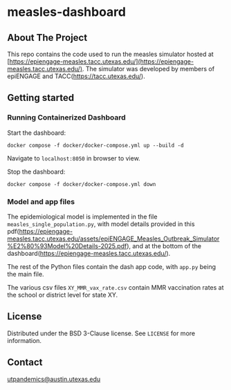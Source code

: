 # measles-dashboard

## About The Project

This repo contains the code used to run the measles simulator hosted at [https://epiengage-measles.tacc.utexas.edu/](https://epiengage-measles.tacc.utexas.edu/).
The simulator was developed by members of epiENGAGE and TACC(https://tacc.utexas.edu/).

## Getting started

### Running Containerized Dashboard

Start the dashboard:

```docker compose -f docker/docker-compose.yml up --build -d```

Navigate to `localhost:8050` in browser to view.

Stop the dashboard:

```docker compose -f docker/docker-compose.yml down```

### Model and app files

The epidemiological model is implemented in the file `measles_single_population.py`, with model details provided in this pdf(https://epiengage-measles.tacc.utexas.edu/assets/epiENGAGE_Measles_Outbreak_Simulator%E2%80%93Model%20Details-2025.pdf), and at the bottom of the dashboard(https://epiengage-measles.tacc.utexas.edu/).

The rest of the Python files contain the dash app code, with `app.py` being the main file.

The various csv files `XY_MMR_vax_rate.csv` contain MMR vaccination rates at the school or district level for state XY.


## License

Distributed under the BSD 3-Clause license. See `LICENSE` for more information.

## Contact

[utpandemics@austin.utexas.edu](utpandemics@austin.utexas.edu)
